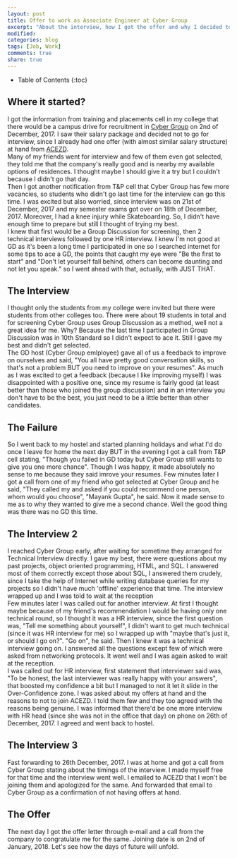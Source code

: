 ```yaml
---
layout: post
title: Offer to work as Associate Engineer at Cyber Group
excerpt: "About the interview, how I got the offer and why I decided to work here."
modified: 
categories: blog
tags: [Job, Work]
comments: true
share: true
---
```


* Table of Contents
{:toc}

## Where it started?
I got the information from training and placements cell in my college that there would be a campus drive for recruitment in [Cyber Group](http://cygrp.com) on 2nd of December, 2017. I saw their salary package and decided not to go for interview, since I already had one offer (with almost similar salary structure) at hand from [ACEZD](http://acezd.com).<br>
Many of my friends went for interview and few of them even got selected, they told me that the company's really good and is nearby my available options of residences. I thought maybe I should give it a try but I couldn't because I didn't go that day.<br>
Then I got another notification from T&P cell that Cyber Group has few more vacancies, so students who didn't go last time for the interview can go this time. I was excited but also worried, since interview was on 21st of December, 2017 and my semester exams got over on 18th of December, 2017. Moreover, I had a knee injury while Skateboarding. So, I didn't have enough time to prepare but still I thought of trying my best.<br>
I knew that first would be a Group Discussion for screening, then 2 technical interviews followed by one HR interview. I knew I'm not good at GD as it's been a long time I participated in one so I searched internet for some tips to ace a GD, the points that caught my eye were "Be the first to start" and "Don't let yourself fall behind, others can become daunting and not let you speak." so I went ahead with that, actually, with JUST THAT.

## The Interview
I thought only the students from my college were invited but there were students from other colleges too. There were about 19 students in total and for screening Cyber Group uses Group Discussion as a method, well not a great idea for me. Why? Because the last time I participated in Group Discussion was in 10th Standard so I didn't expect to ace it. Still I gave my best and didn't get selected. <br>
The GD host (Cyber Group emlployee) gave all of us a feedback to improve on ourselves and said, "You all have pretty good conversation skills, so that's not a problem BUT you need to improve on your resumes". As much as I was excited to get a feedback (because I like improving myself) I was disappointed with a positive one, since my resume is fairly good (at least better than those who joined the group discussion) and in an interview you don't have to be the best, you just need to be a little better than other candidates.<br>

## The Failure
So I went back to my hostel and started planning holidays and what I'd do once I leave for home the next day BUT in the evening I got a call from T&P cell stating, "Though you failed in GD today but Cyber Group still wants to give you one more chance". Though I was happy, it made absolutely no sense to me because they said imrove your resumes. Few minutes later I got a call from one of my friend who got selected at Cyber Group and he said, "They called my and asked if you could recommend one person, whom would you choose", "Mayank Gupta", he said. Now it made sense to me as to why they wanted to give me a second chance. Well the good thing was there was no GD this time.

## The Interview 2
I reached Cyber Group early, after waiting for sometime they arranged for Technical Interview directly. I gave my best, there were questions about my past projects, object oriented programming, HTML, and SQL. I answered most of them correctly except those about SQL, I answered them crudely, since I take the help of Internet while writing database queries for my projects so I didn't have much 'offline' experience that time. The interview wrapped up and I was told to wait at the reception<br>
Few minutes later I was called out for another interview. At first I thought maybe because of my friend's recommendation I would be having only one technical round, so I thought it was a HR interview, since the first question was, "Tell me something about yourself", I didn't want to get much technical (since it was HR interview for me) so I wrapped up with "maybe that's just it, or should I go on?". "Go on", he said. Then I knew it was a technical interview going on. I answered  all the questions except few of which were asked from networking protocols. It went well and I was again asked to wait at the reception. <br>
I was called out for HR interview, first statement that interviewer said was, "To be honest, the last interviewer was really happy with your answers", that boosted my confidence a bit but I managed to not it let it slide in the Over-Confidence zone. I was asked about my offers at hand and the reasons to not to join ACEZD. I told them few and they too agreed with the reasons being genuine. I was informed that there'd be one more interview with HR head (since she was not in the office that day) on phone on 26th of December, 2017. I agreed and went back to hostel.

## The Interview 3
Fast forwarding to 26th December, 2017. I was at home and got a call from Cyber Group stating about the timings of the interview. I made myself free for that time and the interview went well.
I emailed to ACEZD that I won't be joining them and apologized for the same. And forwarded that email to Cyber Group as a confirmation of not having offers at hand.

## The Offer
The next day I got the offer letter through e-mail and a call from the company to congratulate me for the same. Joining date is on 2nd of January, 2018. Let's see how the days of future will unfold.
